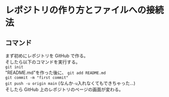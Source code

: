 # レポジトリの作り方とファイルへの接続法

## コマンド

まず初めにレポジトリを GitHub で作る。  
そしたら以下のコマンドを実行する。  
`git init`  
"README.md"を作った後に、
`git add README.md`  
`git commit -m "first commit"`  
`git push -u origin main` (なんか`-u`入れなくてもできちゃった...)  
そしたら GitHub 上のレポジトリのページの画面が変わる。
